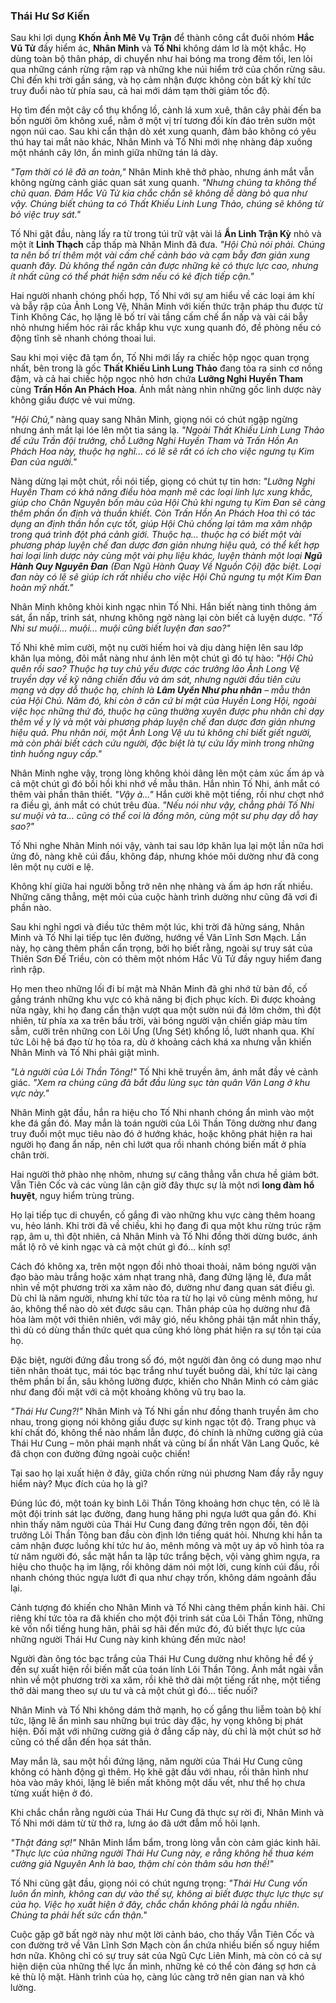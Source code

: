 ### Thái Hư Sơ Kiến

Sau khi lợi dụng **Khốn Ảnh Mê Vụ Trận** để thành công cắt đuôi nhóm **Hắc Vũ Tử** đầy hiểm ác, **Nhân Minh** và **Tố Nhi** không dám lơ là một khắc. Họ dùng toàn bộ thân pháp, di chuyển như hai bóng ma trong đêm tối, len lỏi qua những cánh rừng rậm rạp và những khe núi hiểm trở của chốn rừng sâu. Chỉ đến khi trời gần sáng, và họ cảm nhận được không còn bất kỳ khí tức truy đuổi nào từ phía sau, cả hai mới dám tạm thời giảm tốc độ.

Họ tìm đến một cây cổ thụ khổng lồ, cành lá xum xuê, thân cây phải đến ba bốn người ôm không xuể, nằm ở một vị trí tương đối kín đáo trên sườn một ngọn núi cao. Sau khi cẩn thận dò xét xung quanh, đảm bảo không có yêu thú hay tai mắt nào khác, Nhân Minh và Tố Nhi mới nhẹ nhàng đáp xuống một nhánh cây lớn, ẩn mình giữa những tán lá dày.

_"Tạm thời có lẽ đã an toàn,"_ Nhân Minh khẽ thở phào, nhưng ánh mắt vẫn không ngừng cảnh giác quan sát xung quanh. _"Nhưng chúng ta không thể chủ quan. Đám Hắc Vũ Tử kia chắc chắn sẽ không dễ dàng bỏ qua như vậy. Chúng biết chúng ta có Thất Khiếu Linh Lung Thảo, chúng sẽ không từ bỏ việc truy sát."_

Tố Nhi gật đầu, nàng lấy ra từ trong túi trữ vật vài lá **Ẩn Linh Trận Kỳ** nhỏ và một ít **Linh Thạch** cấp thấp mà Nhân Minh đã đưa. _"Hội Chủ nói phải. Chúng ta nên bố trí thêm một vài cấm chế cảnh báo và cạm bẫy đơn giản xung quanh đây. Dù không thể ngăn cản được những kẻ có thực lực cao, nhưng ít nhất cũng có thể phát hiện sớm nếu có kẻ địch tiếp cận."_

Hai người nhanh chóng phối hợp, Tố Nhi với sự am hiểu về các loại ám khí và bẫy rập của Ảnh Long Vệ, Nhân Minh với kiến thức trận pháp thu được từ Tinh Không Các, họ lặng lẽ bố trí vài tầng cấm chế ẩn nấp và vài cái bẫy nhỏ nhưng hiểm hóc rải rắc khắp khu vực xung quanh đó, đề phòng nếu có động tĩnh sẽ nhanh chóng thoai lui.

Sau khi mọi việc đã tạm ổn, Tố Nhi mới lấy ra chiếc hộp ngọc quan trọng nhất, bên trong là gốc **Thất Khiếu Linh Lung Thảo** đang tỏa ra sinh cơ nồng đậm, và cả hai chiếc hộp ngọc nhỏ hơn chứa **Lưỡng Nghi Huyền Tham** cùng **Trấn Hồn An Phách Hoa**. Ánh mắt nàng nhìn những gốc linh dược này không giấu được vẻ vui mừng.

_"Hội Chủ,"_ nàng quay sang Nhân Minh, giọng nói có chút ngập ngừng nhưng ánh mắt lại lóe lên một tia sáng lạ. _"Ngoài Thất Khiếu Linh Lung Thảo để cứu Trần đội trưởng, chỗ Lưỡng Nghi Huyền Tham và Trấn Hồn An Phách Hoa này, thuộc hạ nghĩ... có lẽ sẽ rất có ích cho việc ngưng tụ Kim Đan của người."_

Nàng dừng lại một chút, rồi nói tiếp, giọng có chút tự tin hơn: _"Lưỡng Nghi Huyền Tham có khả năng điều hòa mạnh mẽ các loại linh lực xung khắc, giúp cho Chân Nguyên bốn màu của Hội Chủ khi ngưng tụ Kim Đan sẽ càng thêm phần ổn định và thuần khiết. Còn Trấn Hồn An Phách Hoa thì có tác dụng an định thần hồn cực tốt, giúp Hội Chủ chống lại tâm ma xâm nhập trong quá trình đột phá cảnh giới. Thuộc hạ... thuộc hạ có biết một vài phương pháp luyện chế đan dược đơn giản nhưng hiệu quả, có thể kết hợp hai loại linh dược này cùng một vài phụ liệu khác, luyện thành một loại **Ngũ Hành Quy Nguyên Đan** (Đan Ngũ Hành Quay Về Nguồn Cội) đặc biệt. Loại đan này có lẽ sẽ giúp ích rất nhiều cho việc Hội Chủ ngưng tụ một Kim Đan hoàn mỹ nhất."_

Nhân Minh không khỏi kinh ngạc nhìn Tố Nhi. Hắn biết nàng tinh thông ám sát, ẩn nấp, trinh sát, nhưng không ngờ nàng lại còn biết cả luyện dược. _"Tố Nhi sư muội... muội... muội cũng biết luyện đan sao?"_

Tố Nhi khẽ mỉm cười, một nụ cười hiếm hoi và dịu dàng hiện lên sau lớp khăn lụa mỏng, đôi mắt nàng như ánh lên một chút gì đó tự hào: _"Hội Chủ quên rồi sao? Thuộc hạ tuy chủ yếu được các trưởng lão Ảnh Long Vệ truyền dạy về kỹ năng chiến đấu và ám sát, nhưng người đầu tiên cứu mạng và dạy dỗ thuộc hạ, chính là **Lâm Uyển Như phu nhân** – mẫu thân của Hội Chủ. Năm đó, khi còn ở căn cứ bí mật của Huyền Long Hội, ngoài việc học những thứ đó, thuộc hạ cũng thường xuyên được phu nhân chỉ dạy thêm về y lý và một vài phương pháp luyện chế đan dược đơn giản nhưng hiệu quả. Phu nhân nói, một Ảnh Long Vệ ưu tú không chỉ biết giết người, mà còn phải biết cách cứu người, đặc biệt là tự cứu lấy mình trong những tình huống nguy cấp."_

Nhân Minh nghe vậy, trong lòng không khỏi dâng lên một cảm xúc ấm áp và cả một chút gì đó bồi hồi khi nhớ về mẫu thân. Hắn nhìn Tố Nhi, ánh mắt có thêm vài phần thân thiết. _"Vậy à..."_ Hắn cười khẽ một tiếng, rồi như chợt nhớ ra điều gì, ánh mắt có chút trêu đùa. _"Nếu nói như vậy, chẳng phải Tố Nhi sư muội và ta... cũng có thể coi là đồng môn, cùng một sư phụ dạy dỗ hay sao?"_

Tố Nhi nghe Nhân Minh nói vậy, vành tai sau lớp khăn lụa lại một lần nữa hơi ửng đỏ, nàng khẽ cúi đầu, không đáp, nhưng khóe môi dường như đã cong lên một nụ cười e lệ.

Không khí giữa hai người bỗng trở nên nhẹ nhàng và ấm áp hơn rất nhiều. Những căng thẳng, mệt mỏi của cuộc hành trình dường như cũng đã vơi đi phần nào.

Sau khi nghỉ ngơi và điều tức thêm một lúc, khi trời đã hửng sáng, Nhân Minh và Tố Nhi lại tiếp tục lên đường, hướng về Vân Lĩnh Sơn Mạch. Lần này, họ càng thêm phần cẩn trọng, bởi họ biết rằng, ngoài sự truy sát của Thiên Sơn Đế Triều, còn có thêm một nhóm Hắc Vũ Tử đầy nguy hiểm đang rình rập.

Họ men theo những lối đi bí mật mà Nhân Minh đã ghi nhớ từ bản đồ, cố gắng tránh những khu vực có khả năng bị địch phục kích. Đi được khoảng nửa ngày, khi họ đang cẩn thận vượt qua một sườn núi đá lởm chởm, thì đột nhiên, từ phía xa xa trên bầu trời, vài bóng người vận chiến giáp màu tím sẫm, cưỡi trên những con Lôi Ưng (Ưng Sét) khổng lồ, lướt nhanh qua. Khí tức Lôi hệ bá đạo từ họ tỏa ra, dù ở khoảng cách khá xa nhưng vẫn khiến Nhân Minh và Tố Nhi phải giật mình.

_"Là người của Lôi Thần Tông!"_ Tố Nhi khẽ truyền âm, ánh mắt đầy vẻ cảnh giác. _"Xem ra chúng cũng đã bắt đầu lùng sục tàn quân Văn Lang ở khu vực này."_

Nhân Minh gật đầu, hắn ra hiệu cho Tố Nhi nhanh chóng ẩn mình vào một khe đá gần đó. May mắn là toán người của Lôi Thần Tông dường như đang truy đuổi một mục tiêu nào đó ở hướng khác, hoặc không phát hiện ra hai người họ đang ẩn nấp, nên chỉ lướt qua rồi nhanh chóng biến mất ở phía chân trời.

Hai người thở phào nhẹ nhõm, nhưng sự căng thẳng vẫn chưa hề giảm bớt. Vẫn Tiên Cốc và các vùng lân cận giờ đây thực sự là một nơi **long đàm hổ huyệt**, nguy hiểm trùng trùng.

Họ lại tiếp tục di chuyển, cố gắng đi vào những khu vực càng thêm hoang vu, hẻo lánh. Khi trời đã về chiều, khi họ đang đi qua một khu rừng trúc rậm rạp, âm u, thì đột nhiên, cả Nhân Minh và Tố Nhi đồng thời dừng bước, ánh mắt lộ rõ vẻ kinh ngạc và cả một chút gì đó... kính sợ!

Cách đó không xa, trên một ngọn đồi nhỏ thoai thoải, năm bóng người vận đạo bào màu trắng hoặc xám nhạt trang nhã, đang đứng lặng lẽ, đưa mắt nhìn về một phương trời xa xăm nào đó, dường như đang quan sát điều gì. Dù chỉ là năm người, nhưng khí tức tỏa ra từ họ lại vô cùng mênh mông, hư ảo, không thể nào dò xét được sâu cạn. Thân pháp của họ dường như đã hòa làm một với thiên nhiên, với mây gió, nếu không phải tận mắt nhìn thấy, thì dù có dùng thần thức quét qua cũng khó lòng phát hiện ra sự tồn tại của họ.

Đặc biệt, người đứng đầu trong số đó, một người đàn ông có dung mạo như tiên nhân thoát tục, mái tóc bạc trắng như tuyết buông dài, khí tức lại càng thêm phần bí ẩn, sâu không lường được, khiến cho Nhân Minh có cảm giác như đang đối mặt với cả một khoảng không vũ trụ bao la.

_"Thái Hư Cung?!"_ Nhân Minh và Tố Nhi gần như đồng thanh truyền âm cho nhau, trong giọng nói không giấu được sự kinh ngạc tột độ. Trang phục và khí chất đó, không thể nào nhầm lẫn được, đó chính là những cường giả của Thái Hư Cung – môn phái mạnh nhất và cũng bí ẩn nhất Văn Lang Quốc, kẻ đã chọn con đường đứng ngoài cuộc chiến!

Tại sao họ lại xuất hiện ở đây, giữa chốn rừng núi phương Nam đầy rẫy nguy hiểm này? Mục đích của họ là gì?

Đúng lúc đó, một toán kỵ binh Lôi Thần Tông khoảng hơn chục tên, có lẽ là một đội trinh sát lạc đường, đang hung hăng phi ngựa lướt qua gần đó. Khi nhìn thấy năm người của Thái Hư Cung đang đứng trên ngọn đồi, tên đội trưởng Lôi Thần Tông ban đầu còn định lớn tiếng quát hỏi. Nhưng khi hắn ta cảm nhận được luồng khí tức hư ảo, mênh mông và một uy áp vô hình tỏa ra từ năm người đó, sắc mặt hắn ta lập tức trắng bệch, vội vàng ghìm ngựa, ra hiệu cho thuộc hạ im lặng, rồi không dám nói một lời, cung kính cúi đầu, rồi nhanh chóng thúc ngựa lướt đi qua như chạy trốn, không dám ngoảnh đầu lại.

Cảnh tượng đó khiến cho Nhân Minh và Tố Nhi càng thêm phần kinh hãi. Chỉ riêng khí tức tỏa ra đã khiến cho một đội trinh sát của Lôi Thần Tông, những kẻ vốn nổi tiếng hung hãn, phải sợ hãi đến mức đó, đủ biết thực lực của những người Thái Hư Cung này kinh khủng đến mức nào!

Người đàn ông tóc bạc trắng của Thái Hư Cung dường như không hề để ý đến sự xuất hiện rồi biến mất của toán lính Lôi Thần Tông. Ánh mắt ngài vẫn nhìn về một phương trời xa xăm, rồi khẽ thở dài một tiếng rất nhẹ, một tiếng thở dài mang theo sự ưu tư và cả một chút gì đó... tiếc nuối?

Nhân Minh và Tố Nhi không dám thở mạnh, họ cố gắng thu liễm toàn bộ khí tức, lặng lẽ ẩn mình sau những bụi trúc dày đặc, hy vọng không bị phát hiện. Đối mặt với những cường giả ở đẳng cấp này, dù chỉ là một chút sơ hở cũng có thể dẫn đến họa sát thân.

May mắn là, sau một hồi đứng lặng, năm người của Thái Hư Cung cũng không có hành động gì thêm. Họ khẽ gật đầu với nhau, rồi thân hình như hòa vào mây khói, lặng lẽ biến mất không một dấu vết, như thể họ chưa từng xuất hiện ở đó.

Khi chắc chắn rằng người của Thái Hư Cung đã thực sự rời đi, Nhân Minh và Tố Nhi mới dám từ từ thở ra, lưng áo đã ướt đẫm mồ hôi lạnh.

_"Thật đáng sợ!"_ Nhân Minh lẩm bẩm, trong lòng vẫn còn cảm giác kinh hãi. _"Thực lực của những người Thái Hư Cung này, e rằng không hề thua kém cường giả Nguyên Anh là bao, thậm chí còn thâm sâu hơn thế!"_

Tố Nhi cũng gật đầu, giọng nói có chút ngưng trọng: _"Thái Hư Cung vốn luôn ẩn mình, không can dự vào thế sự, không ai biết được thực lực thực sự của họ. Việc họ xuất hiện ở đây, chắc chắn không phải là ngẫu nhiên. Chúng ta phải hết sức cẩn thận."_

Cuộc gặp gỡ bất ngờ này như một lời cảnh báo, cho thấy Vẫn Tiên Cốc và con đường trở về Vân Lĩnh Sơn Mạch còn ẩn chứa nhiều biến số nguy hiểm hơn nữa. Không chỉ có sự truy sát của Ngũ Cực Liên Minh, mà còn có cả sự hiện diện của những thế lực ẩn mình, những kẻ có thể còn đáng sợ hơn cả kẻ thù lộ mặt. Hành trình của họ, càng lúc càng trở nên gian nan và khó lường.
